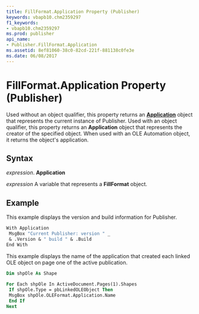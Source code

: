 ```yaml
---
title: FillFormat.Application Property (Publisher)
keywords: vbapb10.chm2359297
f1_keywords:
- vbapb10.chm2359297
ms.prod: publisher
api_name:
- Publisher.FillFormat.Application
ms.assetid: 8ef81060-38c0-82cd-221f-881138c0fe3e
ms.date: 06/08/2017
---
```



# FillFormat.Application Property (Publisher)

Used without an object qualifier, this property returns an  **[Application](Publisher.Application.md)** object that represents the current instance of Publisher. Used with an object qualifier, this property returns an  **Application** object that represents the creator of the specified object. When used with an OLE Automation object, it returns the object's application.


## Syntax

 _expression_. **Application**

 _expression_ A variable that represents a  **FillFormat** object.


## Example

This example displays the version and build information for Publisher.


```vb
With Application 
 MsgBox "Current Publisher: version " _ 
 & .Version & " build " & .Build 
End With
```

This example displays the name of the application that created each linked OLE object on page one of the active publication.




```vb
Dim shpOle As Shape 
 
For Each shpOle In ActiveDocument.Pages(1).Shapes 
 If shpOle.Type = pbLinkedOLEObject Then 
 MsgBox shpOle.OLEFormat.Application.Name 
 End If 
Next
```


